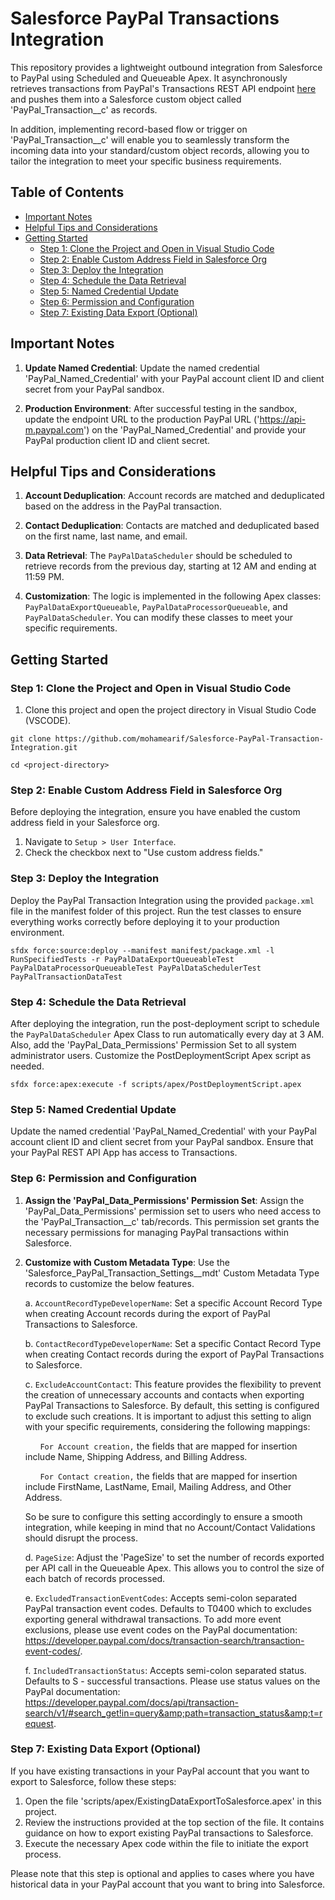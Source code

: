 # Salesforce PayPal Transactions Integration

This repository provides a lightweight outbound integration from Salesforce to PayPal using Scheduled and Queueable Apex. It asynchronously retrieves transactions from PayPal's Transactions REST API endpoint [here](https://developer.paypal.com/docs/api/transaction-search/v1/#search_get) and pushes them into a Salesforce custom object called 'PayPal_Transaction__c' as records.

In addition, implementing record-based flow or trigger on 'PayPal_Transaction__c' will enable you to seamlessly transform the incoming data into your standard/custom object records, allowing you to tailor the integration to meet your specific business requirements.

## Table of Contents

- [Important Notes](#important-notes)
- [Helpful Tips and Considerations](#helpful-tips-and-considerations)
- [Getting Started](#getting-started)
  - [Step 1: Clone the Project and Open in Visual Studio Code](#step-1-clone-the-project-and-open-in-visual-studio-code)
  - [Step 2: Enable Custom Address Field in Salesforce Org](#step-2-enable-custom-address-field-in-salesforce-org)
  - [Step 3: Deploy the Integration](#step-3-deploy-the-integration)
  - [Step 4: Schedule the Data Retrieval](#step-4-schedule-the-data-retrieval)
  - [Step 5: Named Credential Update](#step-5-named-credential-update)
  - [Step 6: Permission and Configuration](#step-6-permission-and-configuration)
  - [Step 7: Existing Data Export (Optional)](#step-7-existing-data-export-optional)

## Important Notes

1. **Update Named Credential**: Update the named credential 'PayPal_Named_Credential' with your PayPal account client ID and client secret from your PayPal sandbox.

2. **Production Environment**: After successful testing in the sandbox, update the endpoint URL to the production PayPal URL ('https://api-m.paypal.com') on the 'PayPal_Named_Credential' and provide your PayPal production client ID and client secret.

## Helpful Tips and Considerations

1. **Account Deduplication**: Account records are matched and deduplicated based on the address in the PayPal transaction.

2. **Contact Deduplication**: Contacts are matched and deduplicated based on the first name, last name, and email.

3. **Data Retrieval**: The `PayPalDataScheduler` should be scheduled to retrieve records from the previous day, starting at 12 AM and ending at 11:59 PM.

4. **Customization**: The logic is implemented in the following Apex classes: `PayPalDataExportQueueable`, `PayPalDataProcessorQueueable`, and `PayPalDataScheduler`. You can modify these classes to meet your specific requirements.

## Getting Started

### Step 1: Clone the Project and Open in Visual Studio Code

1. Clone this project and open the project directory in Visual Studio Code (VSCODE).

```shell
git clone https://github.com/mohamearif/Salesforce-PayPal-Transaction-Integration.git
```

```shell
cd <project-directory>
```
### Step 2: Enable Custom Address Field in Salesforce Org

Before deploying the integration, ensure you have enabled the custom address field in your Salesforce org.

1. Navigate to `Setup > User Interface`.
2. Check the checkbox next to "Use custom address fields."

### Step 3: Deploy the Integration

Deploy the PayPal Transaction Integration using the provided `package.xml` file in the manifest folder of this project. Run the test classes to ensure everything works correctly before deploying it to your production environment.

```shell
sfdx force:source:deploy --manifest manifest/package.xml -l RunSpecifiedTests -r PayPalDataExportQueueableTest PayPalDataProcessorQueueableTest PayPalDataSchedulerTest PayPalTransactionDataTest
```
### Step 4: Schedule the Data Retrieval

After deploying the integration, run the post-deployment script to schedule the `PayPalDataScheduler` Apex Class to run automatically every day at 3 AM. Also, add the 'PayPal_Data_Permissions' Permission Set to all system administrator users. Customize the PostDeploymentScript Apex script as needed.

```shell
sfdx force:apex:execute -f scripts/apex/PostDeploymentScript.apex
```
### Step 5: Named Credential Update

Update the named credential 'PayPal_Named_Credential' with your PayPal account client ID and client secret from your PayPal sandbox. Ensure that your PayPal REST API App has access to Transactions.

### Step 6: Permission and Configuration

1. **Assign the 'PayPal_Data_Permissions' Permission Set**: Assign the 'PayPal_Data_Permissions' permission set to users who need access to the 'PayPal_Transaction__c' tab/records. This permission set grants the necessary permissions for managing PayPal transactions within Salesforce.

2. **Customize with Custom Metadata Type**: Use the 'Salesforce_PayPal_Transaction_Settings__mdt' Custom Metadata Type records to customize the below features.

    a. `AccountRecordTypeDeveloperName`: Set a specific Account Record Type when creating Account records during the export of PayPal Transactions to Salesforce.

    b. `ContactRecordTypeDeveloperName`: Set a specific Contact Record Type when creating Contact records during the export of PayPal Transactions to Salesforce.

    c. `ExcludeAccountContact`: This feature provides the flexibility to prevent the creation of unnecessary accounts and contacts when exporting PayPal Transactions to Salesforce. By default, this setting is configured to exclude such creations. It is important to adjust this setting to align with your specific requirements, considering the following mappings:

    &nbsp;&nbsp;&nbsp;&nbsp;&nbsp;&nbsp;`For Account creation,` the fields that are mapped for insertion include Name, Shipping Address, and Billing Address.

    &nbsp;&nbsp;&nbsp;&nbsp;&nbsp;&nbsp;`For Contact creation,` the fields that are mapped for insertion include FirstName, LastName, Email, Mailing Address, and Other Address.
    
    So be sure to configure this setting accordingly to ensure a smooth integration, while keeping in mind that no Account/Contact Validations should disrupt the process.

    d. `PageSize`: Adjust the 'PageSize' to set the number of records exported per API call in the Queueable Apex. This allows you to control the size of each batch of records processed.

    e. `ExcludedTransactionEventCodes`: Accepts semi-colon separated PayPal transaction event codes. Defaults to T0400 which to excludes exporting general withdrawal transactions. To add more event exclusions, please use event codes on the PayPal documentation: https://developer.paypal.com/docs/transaction-search/transaction-event-codes/.

    f. `IncludedTransactionStatus`: Accepts semi-colon separated status. Defaults to S - successful transactions. Please use status values on the PayPal documentation: https://developer.paypal.com/docs/api/transaction-search/v1/#search_get!in=query&amp;path=transaction_status&amp;t=request.

### Step 7: Existing Data Export (Optional)

If you have existing transactions in your PayPal account that you want to export to Salesforce, follow these steps:

1. Open the file 'scripts/apex/ExistingDataExportToSalesforce.apex' in this project.
2. Review the instructions provided at the top section of the file. It contains guidance on how to export existing PayPal transactions to Salesforce.
3. Execute the necessary Apex code within the file to initiate the export process.

Please note that this step is optional and applies to cases where you have historical data in your PayPal account that you want to bring into Salesforce.